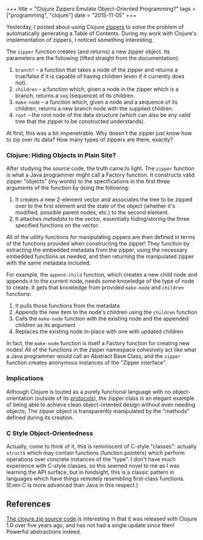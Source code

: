 +++
title = "Clojure Zippers Emulate Object-Oriented Programming?"
tags = ["programming", "clojure"]
date = "2015-11-05"
+++

Yesterday, I posted about using Clojure
[zippers](http://clojuredocs.org/clojure.zip/zipper)
to solve the problem of automatically generating a Table of Contents.
During my work with Clojure's implementation of zippers, I noticed something
interesting.

The `zipper` function creates (and returns) a new zipper object. Its parameters
are the following (lifted straight from the documentation):

1. `branch?` &ndash; a function that takes a node of the zipper and returns a
   true/false if it is capable of having children (even if it currently
   does not).
2. `children` &ndash; a function which, given a node in the zipper which is a
   branch, returns a `seq` (sequence) of its children.
3. `make-node` &ndash; a function which, given a node and a sequence of its
   children, returns a new branch node with the supplied children.
4. `root` &ndash; the root node of the data structure (which can also be
   any valid tree that the zipper to be constructed understands).

At first, this was a bit impenetrable. Why doesn't the zipper just know how
to zip over its data? How many types of zippers are there, exactly?

### Clojure: Hiding Objects in Plain Site?

After studying the source code, the truth came to light. The `zipper` function
is what a Java programmer might call a Factory function. It constructs valid
zipper "objects" (my words) to the specifications in the first three arguments
of the function by doing the following:

1. It creates a new 2-element vector and associates the tree to be zipped
   over  to the first element and the state of the object (whether it's
   modified, possible parent nodes, etc.) to the second element.
2. It attaches *metadata* to the vector, essentially hiding/storing the
   three specified functions on the vector.

All of the utility functions for manipulating zippers are then defined in terms
of the functions provided when constructing the zipper! They function by
extracting the embedded metadata from the zipper, using the necessary embedded
functions as needed, and then returning the manipulated zipper with the same
metadata included.

For example, the `append-child` function, which creates a new child node and
appends it to the current node, needs some knowledge of the type of node to
create. It gets that knowledge from provided `make-node` and `children`
functions:

1. It pulls those functions from the metadata
2. Appends the new item to the node's children using the `children` function
3. Calls the `make-node` function with the existing node and the appended
   children as its argument
4. Replaces the existing node in-place with one with updated children

In fact, the `make-node` function is itself a Factory function for creating
new nodes! All of the functions in the zipper namespace cohesively act like
what a Java programmer would call an Abstract Base Class, and the `zipper`
function creates anonymous instances of the "Zipper interface".

### Implications

Although Clojure is touted as a purely functional language with no
object-orientation (outside of its [protocols](http://clojure.org/protocols)),
the zipper class is an elegant example of being able to achieve clean
object-oriented design without even needing objects; The zipper object
is transparently manipulated by the "methods" defined during its creation.

### C Style Object-Orientedness

Actually, come to think of it, this is reminiscent of C-style "classes":
actually `struct`s which may contain functions (function pointers)
which perform operations over concrete instances of the "type". I don't
have much experience with C-style classes, so this seemed novel to me as I
was learning the API surface, but in hindsight, this is a classic pattern
in languages which have things remotely resembling first-class functions.
(Even C is more advanced than Java in this respect.)

## References

[The clojure.zip source code](https://github.com/clojure/clojure/blob/59b65669860a1f33825775494809e5d500c19c63/src/clj/clojure/zip.clj)
is interesting in that it was released with Clojure 1.0 over five years ago,
and has not had a single update since then! Powerful abstractions indeed.
